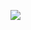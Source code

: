 ![](https://www.nta.go.jp/tmp/6f0060e8-a426-49ca-9575-bac52164ad55/images/5e9c520df6073840536f20d8516fa1b73c018c3bdc45def90b83cf5ea13ff419.jpg)